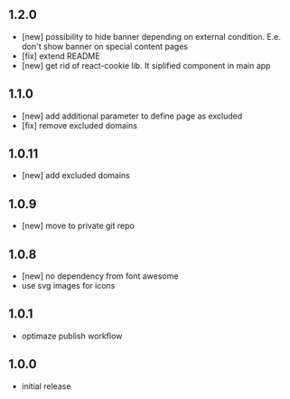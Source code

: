## 1.2.0
- [new] possibility to hide banner depending on external condition. E.e. don't show banner on special content pages
- [fix] extend README
- [new] get rid of react-cookie lib. It siplified component in main app

## 1.1.0
- [new] add additional parameter to define page as excluded
- [fix] remove excluded domains
## 1.0.11
- [new] add excluded domains
## 1.0.9
- [new] move to private git repo 
## 1.0.8
- [new] no dependency from font awesome
- use svg images for icons
## 1.0.1
- optimaze publish workflow
## 1.0.0
- initial release 